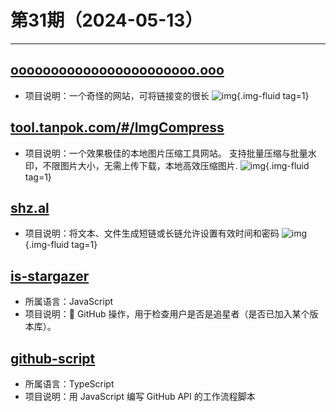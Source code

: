 # 第31期（2024-05-13）

---
## [ooooooooooooooooooooooo.ooo](https://ooooooooooooooooooooooo.ooo)
- 项目说明：一个奇怪的网站，可将链接变的很长
![img](https://ghfast.top/https://raw.githubusercontent.com/xiaoxuan6/weekly/main/docs/static/images/2024-05-13/1715581629.png){.img-fluid tag=1}

## [tool.tanpok.com/#/ImgCompress](https://tool.tanpok.com/#/ImgCompress)
- 项目说明：一个效果极佳的本地图片压缩工具网站。  支持批量压缩与批量水印，不限图片大小，无需上传下载，本地高效压缩图片.
![img](https://ghfast.top/https://raw.githubusercontent.com/xiaoxuan6/weekly/main/docs/static/images/2024-05-13/1715582524.png){.img-fluid tag=1}

## [shz.al](https://shz.al)
- 项目说明：将文本、文件生成短链或长链允许设置有效时间和密码
![img](https://ghfast.top/https://raw.githubusercontent.com/xiaoxuan6/weekly/main/docs/static/images/2024-05-13/1715593623.png){.img-fluid tag=1}

## [is-stargazer](https://github.com/gacts/is-stargazer)
- 所属语言：JavaScript
- 项目说明：🚀 GitHub 操作，用于检查用户是否是追星者（是否已加入某个版本库）。

## [github-script](https://github.com/actions/github-script)
- 所属语言：TypeScript
- 项目说明：用 JavaScript 编写 GitHub API 的工作流程脚本

